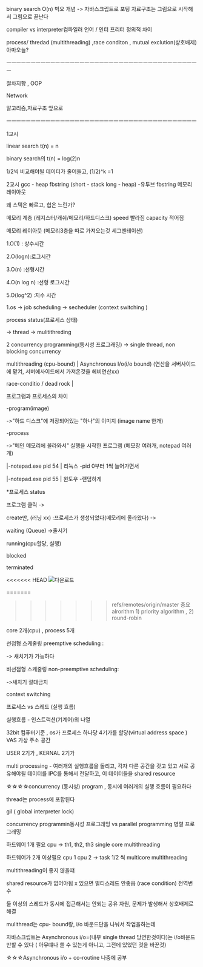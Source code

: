 binary search O(n) 빅오 개념 -> 자바스크립트로 포팅 자료구조는 그림으로 시작해서 그림으로 끝난다

compiler vs interpreter컴파일러 언어 / 인터 프리터 정의적 차이

process/ thredad (multithreading) ,race conditon , mutual exclution(상호배제) 아마오늘?

ㅡㅡㅡㅡㅡㅡㅡㅡㅡㅡㅡㅡㅡㅡㅡㅡㅡㅡㅡㅡㅡㅡㅡㅡㅡㅡㅡㅡㅡㅡㅡㅡㅡㅡㅡㅡㅡㅡㅡㅡ

절차지향 , OOP

Network

알고리즘,자료구조 앞으로

ㅡㅡㅡㅡㅡㅡㅡㅡㅡㅡㅡㅡㅡㅡㅡㅡㅡㅡㅡㅡㅡㅡㅡㅡㅡㅡㅡㅡㅡㅡㅡㅡㅡㅡㅡㅡㅡㅡㅡ

1교시

linear search t(n) = n

binary search의 t(n) = log(2)n

1/2씩 비교해야될 데이터가 줄어들고, (1/2)^k =1



2교시 gcc - heap fbstring (short - stack long - heap) -유투브 fbstring 메모리 레이아웃

왜 스택은 빠르고, 힙은 느린가?

메모리 계층 (레지스터/캐쉬/메모리/하드디스크) speed 빨라짐 capacity 적어짐

메모리 레이아웃 (메모리3층을 따로 가져오는것 세그멘테이션)

1.O(1) : 상수시간

2.O(logn):로그시간

3.O(n) :선형시간

4.O(n log n) :선형 로그시간

5.O(log^2) :지수 시간



1.os -> job scheduling -> secheduler (context switching )

process status(프로세스 상태)

-> thread -> mulitithreding

2 concurrency programming(동시성 프로그래밍) -> single thread, non blocking concurrency

multithreading (cpu-bound) | Asynchronous I/o(i/o bound) (연산을 서버사이드에 맡겨, 서버에사이드에서 가져온것을 헤비연산xx)

race-conditio / dead rock |

프로그램과 프로세스의 차이

-program(image)

->"하드 디스크"에 저장되어있는 "하나"의 이미지 (image name 한개)

-process

->"메인 메모리에 올라와서" 실행을 시작한 프로그램 (메모장 여러개, notepad 여러개)

|-notepad.exe pid 54 | 리눅스 -pid 0부터 1씩 늘어가면서

|-notepad.exe pid 55 | 윈도우 -랜덤하게

*프로세스 status

프로그램 클릭 ->

create만, (러닝 xx) :프로세스가 생성되었다(메모리에 올라왔다) ->

waiting (Queue) ->줄서기

running(cpu할당, 실행)

blocked

terminated

<<<<<<< HEAD
![다운로드](C:\Users\hbsow\Desktop\다운로드.png)

=======
>>>>>>> refs/remotes/origin/master
중요 alrorithm 1) priority algorithm , 2) round-robin

core 2개(cpu) , process 5개

선점형 스케줄링 preemptive scheduling :

-> 새치기가 가능하다

비선점형 스케줄링 non-preemptive scheduling:

->새치기 절대금지

context switching



프로세스 vs 스레드 (실행 흐름)

실행흐름 - 인스트럭션(기계어)의 나열

32bit 컴퓨터기준 , os가 프로세스 하나당 4기가를 할당(virtual address space ) VAS 가상 주소 공간

USER 2기가 , KERNAL 2기가

multi processing - 여러개의 실행흐름을 돌리고, 각자 다른 공간을 갖고 있고 서로 공유해야될 데이터를 IPC를 통해서 전달하고, 이 데이터들을 shared resource

☆☆☆☆concurrency (동시성) program , 동시에 여러개의 실행 흐름이 필요하다

thread는 process에 포함된다



gil ( global interpreter lock)

concurrency programmin동시성 프로그래밍 vs parallel programming 병렬 프로그래밍

하드웨어 1개 필요 cpu -> th1, th2, th3 single core multithreading

하드웨어가 2개 이상필요 cpu 1 cpu 2 -> task 1/2 씩 multicore multithreading

multithreading이 좋지 않을떄

shared resource가 없어야됨 x 있으면 멀티스레드 안좋음 (race condition) 전역변수

둘 이상의 스레드가 동시에 접근해서는 안되는 공유 자원, 문제가 발생해서 상호배제로 해결

mulithread는 cpu- bound랑, i/o 바운드단을 나눠서 작업을하는데

자바스크립트는 Asynchronous i/o=(내부 single thread 당연한것이다)는 i/o바운드 만할 수 있다 ( 아무떄나 쓸 수 있는게 아니고, 그전에 있었던 것을 바꾼것)

☆☆☆Asynchronous i/o + co-routine 나중에 공부

 


